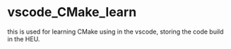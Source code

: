 # vscode_CMake_learn
this is used for learning CMake using in the vscode, storing the code build in the HEU.
